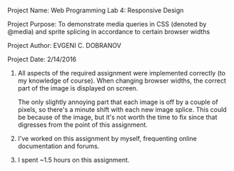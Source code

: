 Project Name:		Web Programming Lab 4: Responsive Design

Project Purpose:	To demonstrate media queries in CSS (denoted by @media) and
					sprite splicing in accordance to certain browser widths
					
Project Author:		EVGENI C. DOBRANOV

Project Date:		2/14/2016

1)	All aspects of the required assignment were implemented correctly (to my
	knowledge of course). When changing browser widths, the correct part of the
	image is displayed on screen.
	
	The only slightly annoying part that each image is off by a couple of
	pixels, so there's a minute shift with each new image splice. This could be
	because of the image, but it's not worth the time to fix since that
	digresses from the point of this assignment.

2)	I've worked on this assignment by myself, frequenting online documentation
	and forums.

3)	I spent ~1.5 hours on this assignment.